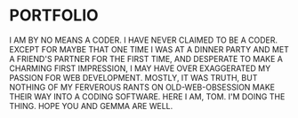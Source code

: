 # PORTFOLIO
I AM BY NO MEANS A CODER. I HAVE NEVER CLAIMED TO BE A CODER. EXCEPT FOR MAYBE THAT ONE TIME I WAS AT A DINNER PARTY AND MET A FRIEND'S PARTNER FOR THE FIRST TIME, AND DESPERATE TO MAKE A CHARMING FIRST IMPRESSION, I MAY HAVE OVER EXAGGERATED MY PASSION FOR WEB DEVELOPMENT. MOSTLY, IT WAS TRUTH, BUT NOTHING OF MY FERVEROUS RANTS ON OLD-WEB-OBSESSION MAKE THEIR WAY INTO A CODING SOFTWARE. HERE I AM, TOM. I'M DOING THE THING. HOPE YOU AND GEMMA ARE WELL. 